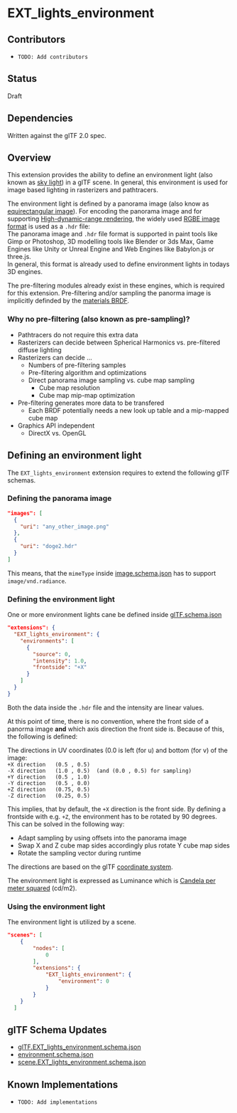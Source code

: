 # EXT_lights_environment

## Contributors

* `TODO: Add contributors`

## Status

Draft

## Dependencies

Written against the glTF 2.0 spec.

## Overview

This extension provides the ability to define an environment light (also known as [sky light](https://docs.unrealengine.com/en-US/Engine/Rendering/LightingAndShadows/LightTypes/SkyLight/index.html)) in a glTF scene. In general, this environment is used for image based lighting in rasterizers and pathtracers.  

The environment light is defined by a panorama image (also know as [equirectangular image](https://docs.blender.org/manual/en/latest/render/lights/world.html)). For encoding the panorama image and for supporting [High-dynamic-range rendering](https://en.wikipedia.org/wiki/High-dynamic-range_rendering), the widely used [RGBE image format](https://en.wikipedia.org/wiki/RGBE_image_format) is used as a `.hdr` file:  
The panorama image and `.hdr` file format is supported in paint tools like Gimp or Photoshop, 3D modelling tools like Blender or 3ds Max, Game Engines like Unity or Unreal Engine and Web Engines like Babylon.js or three.js.  
In general, this format is already used to define environment lights in todays 3D engines.  

The pre-filtering modules already exist in these engines, which is required for this extension.
Pre-filtering and/or sampling the panorma image is implicitly definded by the [materials BRDF](https://github.com/KhronosGroup/glTF/tree/master/specification/2.0#appendix-b-brdf-implementation). 

### Why no pre-filtering (also known as pre-sampling)?

* Pathtracers do not require this extra data
* Rasterizers can decide between Spherical Harmonics vs. pre-filtered diffuse lighting
* Rasterizers can decide ...
  * Numbers of pre-filtering samples
  * Pre-filtering algorithm and optimizations
  * Direct panorama image sampling vs. cube map sampling  
    * Cube map resolution
    * Cube map mip-map optimization
* Pre-filtering generates more data to be transfered  
  * Each BRDF potentially needs a new look up table and a mip-mapped cube map
* Graphics API independent
  * DirectX vs. OpenGL 

## Defining an environment light

The `EXT_lights_environment` extension requires to extend the following glTF schemas.

### Defining the panorama image

```json
"images": [
  {
    "uri": "any_other_image.png"
  },
  {
    "uri": "doge2.hdr"
  }
]
```

This means, that the `mimeType` inside [image.schema.json](https://github.com/KhronosGroup/glTF/blob/master/specification/2.0/schema/image.schema.json) has to support `image/vnd.radiance`.

### Defining the environment light

One or more environment lights cane be defined inside [glTF.schema.json](https://github.com/KhronosGroup/glTF/blob/master/specification/2.0/schema/glTF.schema.json)

```json
"extensions": {
  "EXT_lights_environment": {
    "environments": [
      {
        "source": 0,
        "intensity": 1.0,
        "frontside": "+X"
      }
    ]
  }
}
```    

Both the data inside the `.hdr` file and the intensity are linear values.

At this point of time, there is no convention, where the front side of a panorma image **and** which axis direction the front side is. Because of this, the following is defined:

The directions in UV coordinates (0.0 is left (for u) and bottom (for v) of the image:  
`+X direction   (0.5 , 0.5)`  
`-X direction   (1.0 , 0.5)  (and (0.0 , 0.5) for sampling)`  
`+Y direction   (0.5 , 1.0)`  
`-Y direction   (0.5 , 0.0)`  
`+Z direction   (0.75, 0.5)`  
`-Z direction   (0.25, 0.5)`  

This implies, that by default, the `+X` direction is the front side. By defining a frontside with e.g. `+Z`, the environment has to be rotated by 90 degrees. This can be solved in the following way:

* Adapt sampling by using offsets into the panorama image
* Swap X and Z cube map sides accordingly plus rotate Y cube map sides
* Rotate the sampling vector during runtime

The directions are based on the glTF [coordinate system](https://github.com/KhronosGroup/glTF/tree/master/specification/2.0#coordinate-system-and-units).

The environment light is expressed as Luminance which is [Candela per meter squared](https://docs.unrealengine.com/en-US/Engine/Rendering/LightingAndShadows/PhysicalLightUnits/index.html) (cd/m2).

### Using the environment light

The environment light is utilized by a scene.

```json
"scenes": [
    {
        "nodes": [
            0
        ],
        "extensions": {
            "EXT_lights_environment": {
                "environment": 0
            }
        }
    }
  ]
```

## glTF Schema Updates

- [glTF.EXT_lights_environment.schema.json](schema/glTF.EXT_lights_environment.schema.json)
- [environment.schema.json](schema/environment.schema.json)
- [scene.EXT_lights_environment.schema.json](schema/scene.EXT_lights_environment.schema.json)

## Known Implementations

* `TODO: Add implementations`
